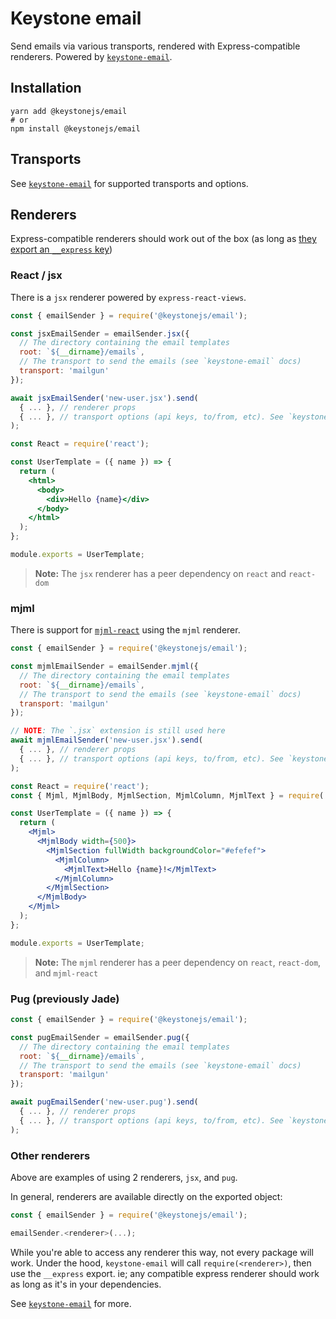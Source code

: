 <!--[meta]
section: api
subSection: utilities
title: Keystone email
[meta]-->

# Keystone email

Send emails via various transports, rendered with Express-compatible
renderers. Powered by [`keystone-email`](https://github.com/keystonejs/keystone-email).

## Installation

```shell allowCopy=false showLanguage=false
yarn add @keystonejs/email
# or
npm install @keystonejs/email
```

## Transports

See [`keystone-email`](https://github.com/keystonejs/keystone-email) for supported
transports and options.

## Renderers

Express-compatible renderers should work out of the box
(as long as [they export an `__express` key](https://github.com/keystonejs/keystone-email/issues/8))

### React / jsx

There is a `jsx` renderer powered by `express-react-views`.

```javascript title=/emails/index.js
const { emailSender } = require('@keystonejs/email');

const jsxEmailSender = emailSender.jsx({
  // The directory containing the email templates
  root: `${__dirname}/emails`,
  // The transport to send the emails (see `keystone-email` docs)
  transport: 'mailgun'
});

await jsxEmailSender('new-user.jsx').send(
  { ... }, // renderer props
  { ... }, // transport options (api keys, to/from, etc). See `keystone-email` docs
);
```

```jsx title=/emails/new-user.jsx
const React = require('react');

const UserTemplate = ({ name }) => {
  return (
    <html>
      <body>
        <div>Hello {name}</div>
      </body>
    </html>
  );
};

module.exports = UserTemplate;
```

> **Note:** The `jsx` renderer has a peer dependency on `react` and `react-dom`

### mjml

There is support for [`mjml-react`](https://github.com/wix-incubator/mjml-react)
using the `mjml` renderer.

```javascript title=/emails/index.js
const { emailSender } = require('@keystonejs/email');

const mjmlEmailSender = emailSender.mjml({
  // The directory containing the email templates
  root: `${__dirname}/emails`,
  // The transport to send the emails (see `keystone-email` docs)
  transport: 'mailgun'
});

// NOTE: The `.jsx` extension is still used here
await mjmlEmailSender('new-user.jsx').send(
  { ... }, // renderer props
  { ... }, // transport options (api keys, to/from, etc). See `keystone-email` docs
);
```

```jsx title=/emails/new-user.jsx
const React = require('react');
const { Mjml, MjmlBody, MjmlSection, MjmlColumn, MjmlText } = require('mjml-react');

const UserTemplate = ({ name }) => {
  return (
    <Mjml>
      <MjmlBody width={500}>
        <MjmlSection fullWidth backgroundColor="#efefef">
          <MjmlColumn>
            <MjmlText>Hello {name}!</MjmlText>
          </MjmlColumn>
        </MjmlSection>
      </MjmlBody>
    </Mjml>
  );
};

module.exports = UserTemplate;
```

> **Note:** The `mjml` renderer has a peer dependency on `react`, `react-dom`, and `mjml-react`

### Pug (previously Jade)

```javascript title=/emails/index.js
const { emailSender } = require('@keystonejs/email');

const pugEmailSender = emailSender.pug({
  // The directory containing the email templates
  root: `${__dirname}/emails`,
  // The transport to send the emails (see `keystone-email` docs)
  transport: 'mailgun'
});

await pugEmailSender('new-user.pug').send(
  { ... }, // renderer props
  { ... }, // transport options (api keys, to/from, etc). See `keystone-email` docs
);
```

### Other renderers

Above are examples of using 2 renderers, `jsx`, and `pug`.

In general, renderers are available directly on the exported object:

```javascript title=/emails/index.js
const { emailSender } = require('@keystonejs/email');

emailSender.<renderer>(...);
```

While you're able to access any renderer this way, not every package will work.
Under the hood, `keystone-email` will call `require(<renderer>)`, then use the
`__express` export. ie; any compatible express renderer should work as long as
it's in your dependencies.

See [`keystone-email`](https://github.com/keystonejs/keystone-email) for more.
